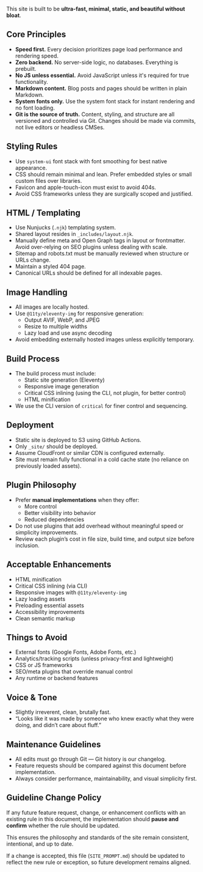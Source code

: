 This site is built to be **ultra-fast, minimal, static, and beautiful without bloat**.

## Core Principles

- **Speed first.** Every decision prioritizes page load performance and rendering speed.
- **Zero backend.** No server-side logic, no databases. Everything is prebuilt.
- **No JS unless essential.** Avoid JavaScript unless it's required for true functionality.
- **Markdown content.** Blog posts and pages should be written in plain Markdown.
- **System fonts only.** Use the system font stack for instant rendering and no font loading.
- **Git is the source of truth.** Content, styling, and structure are all versioned and controlled via Git. Changes should be made via commits, not live editors or headless CMSes.

## Styling Rules

- Use `system-ui` font stack with font smoothing for best native appearance.
- CSS should remain minimal and lean. Prefer embedded styles or small custom files over libraries.
- Favicon and apple-touch-icon must exist to avoid 404s.
- Avoid CSS frameworks unless they are surgically scoped and justified.

## HTML / Templating

- Use Nunjucks (`.njk`) templating system.
- Shared layout resides in `_includes/layout.njk`.
- Manually define meta and Open Graph tags in layout or frontmatter. Avoid over-relying on SEO plugins unless dealing with scale.
- Sitemap and robots.txt must be manually reviewed when structure or URLs change.
- Maintain a styled 404 page.
- Canonical URLs should be defined for all indexable pages.

## Image Handling

- All images are locally hosted.
- Use `@11ty/eleventy-img` for responsive generation:
  - Output AVIF, WebP, and JPEG
  - Resize to multiple widths
  - Lazy load and use async decoding
- Avoid embedding externally hosted images unless explicitly temporary.

## Build Process

- The build process must include:
  - Static site generation (Eleventy)
  - Responsive image generation
  - Critical CSS inlining (using the CLI, not plugin, for better control)
  - HTML minification
- We use the CLI version of `critical` for finer control and sequencing.

## Deployment

- Static site is deployed to S3 using GitHub Actions.
- Only `_site/` should be deployed.
- Assume CloudFront or similar CDN is configured externally.
- Site must remain fully functional in a cold cache state (no reliance on previously loaded assets).

## Plugin Philosophy

- Prefer **manual implementations** when they offer:
  - More control
  - Better visibility into behavior
  - Reduced dependencies
- Do not use plugins that add overhead without meaningful speed or simplicity improvements.
- Review each plugin’s cost in file size, build time, and output size before inclusion.

## Acceptable Enhancements

- HTML minification
- Critical CSS inlining (via CLI)
- Responsive images with `@11ty/eleventy-img`
- Lazy loading assets
- Preloading essential assets
- Accessibility improvements
- Clean semantic markup

## Things to Avoid

- External fonts (Google Fonts, Adobe Fonts, etc.)
- Analytics/tracking scripts (unless privacy-first and lightweight)
- CSS or JS frameworks
- SEO/meta plugins that override manual control
- Any runtime or backend features

## Voice & Tone

- Slightly irreverent, clean, brutally fast.
- “Looks like it was made by someone who knew exactly what they were doing, and didn’t care about fluff.”

## Maintenance Guidelines

- All edits must go through Git — Git history is our changelog.
- Feature requests should be compared against this document before implementation.
- Always consider performance, maintainability, and visual simplicity first.

## Guideline Change Policy

If any future feature request, change, or enhancement conflicts with an existing rule in this document, the implementation should **pause and confirm** whether the rule should be updated.

This ensures the philosophy and standards of the site remain consistent, intentional, and up to date.

If a change is accepted, this file (`SITE_PROMPT.md`) should be updated to reflect the new rule or exception, so future development remains aligned.
